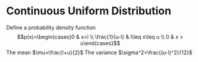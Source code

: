 # Continuous Uniform Distribution
Define a probability density function 
$$p(x)=\begin{cases}0 & x<l \\ \frac{1}{u-l} & l\leq x\leq u \\ 0 & x > u\end{cases}$$
The mean  $\mu=\frac{l+u}{2}$
The variance $\sigma^2=\frac{(u-l)^2}{12}$